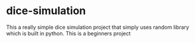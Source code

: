 # dice-simulation

This a really simple dice simulation project that simply uses random library which is built in python. This is a beginners project 
